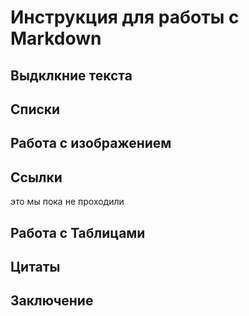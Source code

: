 # Инструкция для работы с Markdown

## Выдклкние текста

## Списки

## Работа с изображением

## Ссылки

это мы пока не проходили

## Работа  с Таблицами

## Цитаты 

## Заключение

